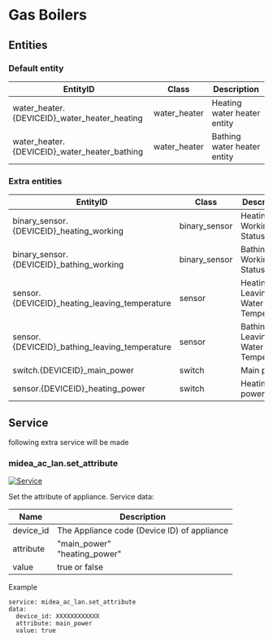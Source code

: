 # Gas Boilers

## Entities
### Default entity
| EntityID                                     | Class        | Description                 |
|----------------------------------------------|--------------|-----------------------------|
| water_heater.{DEVICEID}_water_heater_heating | water_heater | Heating water heater entity |
| water_heater.{DEVICEID}_water_heater_bathing | water_heater | Bathing water heater entity |

### Extra entities

| EntityID                                      | Class         | Description                       |
|-----------------------------------------------|---------------|-----------------------------------|
| binary_sensor.{DEVICEID}_heating_working      | binary_sensor | Heating Working Status            |
| binary_sensor.{DEVICEID}_bathing_working      | binary_sensor | Bathing Working Status            |
| sensor.{DEVICEID}_heating_leaving_temperature | sensor        | Heating Leaving Water Temperature |
| sensor.{DEVICEID}_bathing_leaving_temperature | sensor        | Bathing Leaving Water Temperature |
| switch.{DEVICEID}_main_power                  | switch        | Main power                        |
| sensor.{DEVICEID}_heating_power               | switch        | Heating power                     |

## Service
following extra service will be made

### midea_ac_lan.set_attribute

[![Service](https://my.home-assistant.io/badges/developer_call_service.svg)](https://my.home-assistant.io/redirect/developer_call_service/?service=midea_ac_lan.set_attribute)

Set the attribute of appliance. Service data:

| Name      | Description                                 |
|-----------|---------------------------------------------|
| device_id | The Appliance code (Device ID) of appliance |
| attribute | "main_power"<br />"heating_power"           |
| value     | true or false                               |

Example
```
service: midea_ac_lan.set_attribute
data:
  device_id: XXXXXXXXXXXX
  attribute: main_power
  value: true
```
